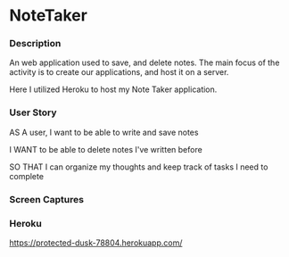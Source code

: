 # NoteTaker

### Description

An web application used to save, and delete notes. The main focus of the activity is to create our applications, and host it on a server.

Here I utilized Heroku to host my Note Taker application.

### User Story

AS A user, I want to be able to write and save notes

I WANT to be able to delete notes I've written before

SO THAT I can organize my thoughts and keep track of tasks I need to complete

### Screen Captures

### Heroku 

https://protected-dusk-78804.herokuapp.com/
